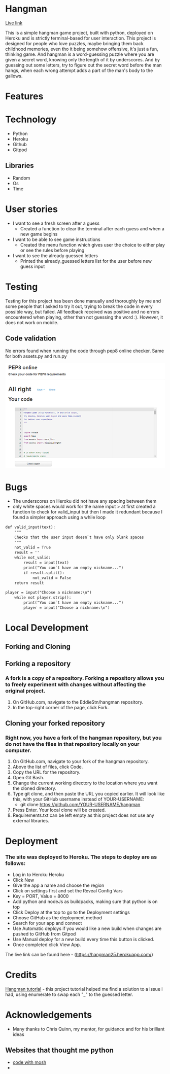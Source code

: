 # Hangman

[Live link](https://hangman25.herokuapp.com/)

This is a simple hangman game project, built with python, deployed on Heroku and is strictly terminal-based for user interaction.
This project is designed for people who love puzzles, maybe bringing them back childhood memories, even tho it being somehow offensive, it's just a fun, thinking game.
And hangman is a word-guessing puzzle where you are given a secret word, knowing only the length of it by underscores. And by guessing out some letters, try to figure out the secret word before the man hangs, when each wrong attempt adds a part of the man's body to the gallows.

# Features

# Technology 

* Python
* Heroku
* Github
* Gitpod

## Libraries 

* Random
* Os
* Time

# User stories

* I want to see a fresh screen after a guess
    * Created a function to clear the terminal after each guess and when a new game begins
* I want to be able to see game instructions
    * Created the menu function which gives user the choice to either play or see the rules before playing
* I want to see the already guessed letters
    * Printed the already_guessed letters list for the user before new guess input

# Testing

Testing for this project has been done manually and thoroughly by me and some people that I asked to try it out, trying to break the code in every possible way, but failed. All feedback received was positive and no errors encountered when playing, other than not guessing the word :). However, it does not work on mobile.

## Code validation

No errors found when running the code through pep8 online checker. Same for both assets.py and run.py

<img src="assets/pep8.png" alt="code validator pep8" width="600">

# Bugs

* The underscores on Heroku did not have any spacing between them
* only white spaces would work for the name input > at first created a function to check for valid_input but then I made it redundant because I found a simpler approach using a while loop

```
def valid_input(text):
    """
    Checks that the user input doesn`t have only blank spaces
    """
    not_valid = True
    result = ''
    while not_valid:
        result = input(text)
        print("You can`t have an empty nickname...")
        if result.split():
            not_valid = False
    return result
```
```
player = input("Choose a nickname:\n")
    while not player.strip():
        print("You can`t have an empty nickname...")
        player = input("Choose a nickname:\n")
```

# Local Development

## Forking and Cloning

## Forking a repository
### A fork is a copy of a repository. Forking a repository allows you to freely experiment with changes without affecting the original project.
1. On GitHub.com, navigate to the EddieStn/hangman repository.
2. In the top-right corner of the page, click Fork.

## Cloning your forked repository
### Right now, you have a fork of the hangman repository, but you do not have the files in that repository locally on your computer.
1. On GitHub.com, navigate to your fork of the hangman repository.
2. Above the list of files, click Code.
3. Copy the URL for the repository.
4. Open Git Bash.
5. Change the current working directory to the location where you want the cloned directory.
6. Type git clone, and then paste the URL you copied earlier. It will look like this, with your GitHub username instead of YOUR-USERNAME:
   - git clone https://github.com/YOUR-USERNAME/hangman
7. Press Enter. Your local clone will be created.
8. Requirements.txt can be left empty as this project does not use any external libraries.

# Deployment
### The site was deployed to Heroku. The steps to deploy are as follows:


* Log in to Heroku Heroku
* Click New
* Give the app a name and choose the region
* Click on settings first and set the Reveal Config Vars
* Key = PORT, Value = 8000
* Add python and nodeJs as buildpacks, making sure that python is on top
* Click Deploy at the top to go to the Deployment settings
* Choose GitHub as the deployment method
* Search for your app and connect
* Use Automatic deploys if you would like a new build when changes are pushed to GitHub from Gitpod
* Use Manual deploy for a new build every time this button is clicked.
* Once completed click View App.

The live link can be found here - (https://hangman25.herokuapp.com/)

# Credits

[Hangman tutorial](https://github.com/kiteco/python-youtube-code/blob/master/build-hangman-in-python/hangman.py) - this project tutorial helped me find a solution to a issue i had, using enumerate to swap each "_" to the guessed letter.
# Acknowledgements

* Many thanks to Chris Quinn, my mentor, for guidance and for his brilliant ideas

## Websites that thought me python

* [code with mosh](https://codewithmosh.com/)
* 
